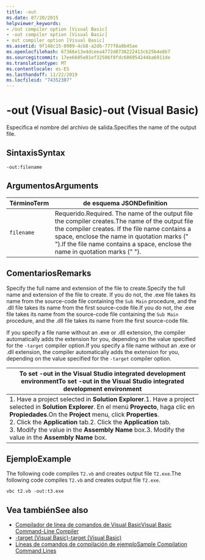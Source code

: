 ```yaml
---
title: -out
ms.date: 07/20/2015
helpviewer_keywords:
- /out compiler option [Visual Basic]
- -out compiler option [Visual Basic]
- out compiler option [Visual Basic]
ms.assetid: 9f148c15-0909-4cb8-a2db-777f8a8b45ae
ms.openlocfilehash: 67366e13e4dceea4772d0730222413cb25b4e8b7
ms.sourcegitcommit: 17ee6605e01ef32506f8fdc686954244ba6911de
ms.translationtype: MT
ms.contentlocale: es-ES
ms.lasthandoff: 11/22/2019
ms.locfileid: "74352387"
---
```

# <a name="-out-visual-basic"></a><span data-ttu-id="24d1c-102">-out (Visual Basic)</span><span class="sxs-lookup"><span data-stu-id="24d1c-102">-out (Visual Basic)</span></span>
<span data-ttu-id="24d1c-103">Especifica el nombre del archivo de salida.</span><span class="sxs-lookup"><span data-stu-id="24d1c-103">Specifies the name of the output file.</span></span>  
  
## <a name="syntax"></a><span data-ttu-id="24d1c-104">Sintaxis</span><span class="sxs-lookup"><span data-stu-id="24d1c-104">Syntax</span></span>  
  
```console  
-out:filename  
```  
  
## <a name="arguments"></a><span data-ttu-id="24d1c-105">Argumentos</span><span class="sxs-lookup"><span data-stu-id="24d1c-105">Arguments</span></span>  
  
|<span data-ttu-id="24d1c-106">Término</span><span class="sxs-lookup"><span data-stu-id="24d1c-106">Term</span></span>|<span data-ttu-id="24d1c-107">de esquema JSON</span><span class="sxs-lookup"><span data-stu-id="24d1c-107">Definition</span></span>|  
|---|---|  
|`filename`|<span data-ttu-id="24d1c-108">Requerido.</span><span class="sxs-lookup"><span data-stu-id="24d1c-108">Required.</span></span> <span data-ttu-id="24d1c-109">The name of the output file the compiler creates.</span><span class="sxs-lookup"><span data-stu-id="24d1c-109">The name of the output file the compiler creates.</span></span> <span data-ttu-id="24d1c-110">If the file name contains a space, enclose the name in quotation marks (" ").</span><span class="sxs-lookup"><span data-stu-id="24d1c-110">If the file name contains a space, enclose the name in quotation marks (" ").</span></span>|  
  
## <a name="remarks"></a><span data-ttu-id="24d1c-111">Comentarios</span><span class="sxs-lookup"><span data-stu-id="24d1c-111">Remarks</span></span>  
 <span data-ttu-id="24d1c-112">Specify the full name and extension of the file to create.</span><span class="sxs-lookup"><span data-stu-id="24d1c-112">Specify the full name and extension of the file to create.</span></span> <span data-ttu-id="24d1c-113">If you do not, the .exe file takes its name from the source-code file containing the `Sub Main` procedure, and the .dll file takes its name from the first source-code file.</span><span class="sxs-lookup"><span data-stu-id="24d1c-113">If you do not, the .exe file takes its name from the source-code file containing the `Sub Main` procedure, and the .dll file takes its name from the first source-code file.</span></span>  
  
 <span data-ttu-id="24d1c-114">If you specify a file name without an .exe or .dll extension, the compiler automatically adds the extension for you, depending on the value specified for the `-target` compiler option.</span><span class="sxs-lookup"><span data-stu-id="24d1c-114">If you specify a file name without an .exe or .dll extension, the compiler automatically adds the extension for you, depending on the value specified for the `-target` compiler option.</span></span>  
  
|<span data-ttu-id="24d1c-115">To set -out in the Visual Studio integrated development environment</span><span class="sxs-lookup"><span data-stu-id="24d1c-115">To set -out in the Visual Studio integrated development environment</span></span>|  
|---|  
|<span data-ttu-id="24d1c-116">1.  Have a project selected in **Solution Explorer**.</span><span class="sxs-lookup"><span data-stu-id="24d1c-116">1.  Have a project selected in **Solution Explorer**.</span></span> <span data-ttu-id="24d1c-117">En el menú **Proyecto**, haga clic en **Propiedades**.</span><span class="sxs-lookup"><span data-stu-id="24d1c-117">On the **Project** menu, click **Properties**.</span></span> <br /><span data-ttu-id="24d1c-118">2.  Click the **Application** tab.</span><span class="sxs-lookup"><span data-stu-id="24d1c-118">2.  Click the **Application** tab.</span></span><br /><span data-ttu-id="24d1c-119">3.  Modify the value in the **Assembly Name** box.</span><span class="sxs-lookup"><span data-stu-id="24d1c-119">3.  Modify the value in the **Assembly Name** box.</span></span>|  
  
## <a name="example"></a><span data-ttu-id="24d1c-120">Ejemplo</span><span class="sxs-lookup"><span data-stu-id="24d1c-120">Example</span></span>  
 <span data-ttu-id="24d1c-121">The following code compiles `T2.vb` and creates output file `T2.exe`.</span><span class="sxs-lookup"><span data-stu-id="24d1c-121">The following code compiles `T2.vb` and creates output file `T2.exe`.</span></span>  
  
```console
vbc t2.vb -out:t3.exe  
```  
  
## <a name="see-also"></a><span data-ttu-id="24d1c-122">Vea también</span><span class="sxs-lookup"><span data-stu-id="24d1c-122">See also</span></span>

- [<span data-ttu-id="24d1c-123">Compilador de línea de comandos de Visual Basic</span><span class="sxs-lookup"><span data-stu-id="24d1c-123">Visual Basic Command-Line Compiler</span></span>](../../../visual-basic/reference/command-line-compiler/index.md)
- [<span data-ttu-id="24d1c-124">-target (Visual Basic)</span><span class="sxs-lookup"><span data-stu-id="24d1c-124">-target (Visual Basic)</span></span>](../../../visual-basic/reference/command-line-compiler/target.md)
- [<span data-ttu-id="24d1c-125">Líneas de comandos de compilación de ejemplo</span><span class="sxs-lookup"><span data-stu-id="24d1c-125">Sample Compilation Command Lines</span></span>](../../../visual-basic/reference/command-line-compiler/sample-compilation-command-lines.md)
